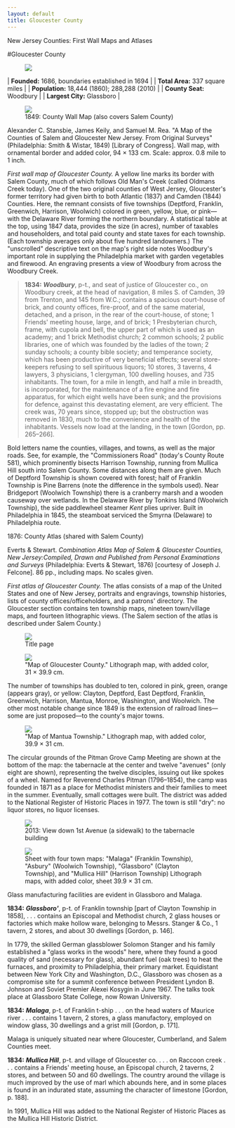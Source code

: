```yaml
---
layout: default
title: Gloucester County
---
```


<p class="type">New Jersey Counties: First Wall Maps and Atlases</p>

#Gloucester County

<figure class="resource county">
	<a href="#imgZoom"><img class="thumb" data-info="http://libimages.princeton.edu/loris/exhibits%2Fnj-historic-maps%2Fgloucester%2FGloucester.jp2/info.json" src="http://libimages.princeton.edu/loris/exhibits%2Fnj-historic-maps%2Fgloucester%2FGloucester.jp2/full/!300,300/0/native.jpg"></a>
</figure>

| **Founded:** 1686, boundaries established in 1694 |
| **Total Area:** 337 square miles |
| **Population:** 18,444 (1860); 288,288 (2010) |
| **County Seat:** Woodbury |
| **Largest City:** Glassboro |

<figure class="resource">
	<a href="#imgZoom"><img class="thumb" data-info="http://libimages.princeton.edu/loris/exhibits%2Fnj-historic-maps%2Fgloucester%2F1849-gloucester-county-wall-map.jp2/info.json" src="http://libimages.princeton.edu/loris/exhibits%2Fnj-historic-maps%2Fgloucester%2F1849-gloucester-county-wall-map.jp2/full/!750,750/0/native.jpg"></a>
	<figcaption>1849: County Wall Map (also covers Salem County)</figcaption>
</figure>

Alexander C. Stansbie, James Keily, and Samuel M. Rea. "A Map of the Counties of Salem and Gloucester New Jersey. From Original Surveys" (Philadelphia: Smith & Wistar, 1849) [Library of Congress]. Wall map, with ornamental border and added color, 94 × 133 cm. Scale: approx. 0.8 mile to 1 inch.

_First wall map of Gloucester County._ A yellow line marks its border with Salem County, much of which follows Old Man's Creek (called Oldmans Creek today). One of the two original counties of West Jersey, Gloucester's former territory had given birth to both Atlantic (1837) and Camden (1844) Counties. Here, the remnant consists of five townships (Deptford, Franklin, Greenwich, Harrison, Woolwich) colored in green, yellow, blue, or pink—with the Delaware River forming the northern boundary. A statistical table at the top, using 1847 data, provides the size (in acres), number of taxables and householders, and total paid county and state taxes for each township. (Each township averages only about five hundred landowners.) The "unscrolled" descriptive text on the map's right side notes Woodbury's important role in supplying the Philadelphia market with garden vegetables and firewood. An engraving presents a view of Woodbury from across the Woodbury Creek.

>**1834:** _**Woodbury**_, p-t., and seat of justice of Gloucester co., on Woodbury creek, at the head of navigation, 8 miles S. of Camden, 39 from Trenton, and 145 from W.C.; contains a spacious court-house of brick, and county offices, fire-proof, and of the same material, detached, and a prison, in the rear of the court-house, of stone; 1 Friends' meeting house, large, and of brick; 1 Presbyterian church, frame, with cupola and bell, the upper part of which is used as an academy; and 1 brick Methodist church; 2 common schools; 2 public libraries, one of which was founded by the ladies of the town; 2 sunday schools; a county bible society; and temperance society, which has been productive of very beneficial effects; several store-keepers refusing to sell spirituous liquors; 10 stores, 3 taverns, 4 lawyers, 3 physicians, 1 clergyman, 100 dwelling houses, and 735 inhabitants. The town, for a mile in length, and half a mile in breadth, is incorporated, for the maintenance of a fire engine and fire apparatus, for which eight wells have been sunk; and the provisions for defence, against this devastating element, are very efficient. The creek was, 70 years since, stopped up; but the obstruction was removed in 1830, much to the convenience and health of the inhabitants. Vessels now load at the landing, in the town [Gordon, pp. 265–266].

Bold letters name the counties, villages, and towns, as well as the major roads. See, for example, the "Commissioners Road" (today's County Route 581), which prominently bisects Harrison Township, running from Mullica Hill south into Salem County. Some distances along them are given. Much of Deptford Township is shown covered with forest; half of Franklin Township is Pine Barrens (note the difference in the symbols used). Near Bridgeport (Woolwich Township) there is a cranberry marsh and a wooden causeway over wetlands. In the Delaware River by Tonkins Island (Woolwich Township), the side paddlewheel steamer _Kent_ plies upriver. Built in Philadelphia in 1845, the steamboat serviced the Smyrna (Delaware) to Philadelphia route.

1876: County Atlas (shared with Salem County)

Everts & Stewart. _Combination Atlas Map of Salem & Gloucester Counties, New Jersey:Compiled, Drawn and Published from Personal Examinations and Surveys_ (Philadelphia: Everts & Stewart, 1876) [courtesy of Joseph J. Felcone]. 86 pp., including maps. No scales given.

_First atlas of Gloucester County._ The atlas consists of a map of the United States and one of New Jersey, portraits and engravings, township histories, lists of county offices/officeholders, and a patrons' directory. The Gloucester section contains ten township maps, nineteen town/village maps, and fourteen lithographic views. (The Salem section of the atlas is described under Salem County.)

<figure class="resource">
	<a href="#imgZoom"><img class="thumb" data-info="http://libimages.princeton.edu/loris/exhibits%2Fnj-historic-maps%2Fgloucester%2F1876-gloucester-county-title-page.jp2/info.json" src="http://libimages.princeton.edu/loris/exhibits%2Fnj-historic-maps%2Fgloucester%2F1876-gloucester-county-title-page.jp2/full/!750,750/0/native.jpg"></a>
	<figcaption>Title page</figcaption>
</figure>

<figure class="resource">
	<a href="#imgZoom"><img class="thumb" data-info="http://libimages.princeton.edu/loris/exhibits%2Fnj-historic-maps%2Fgloucester%2F1876-gloucester-county-map.jp2/info.json" src="http://libimages.princeton.edu/loris/exhibits%2Fnj-historic-maps%2Fgloucester%2F1876-gloucester-county-map.jp2/full/!750,750/0/native.jpg"></a>
	<figcaption>"Map of Gloucester County." Lithograph map, with added color, 31 × 39.9 cm.</figcaption>
</figure>

The number of townships has doubled to ten, colored in pink, green, orange (appears gray), or yellow: Clayton, Deptford, East Deptford, Franklin, Greenwich, Harrison, Mantua, Monroe, Washington, and Woolwich. The other most notable change since 1849 is the extension of railroad lines—some are just proposed—to the county's major towns.

<figure class="resource">
	<a href="#imgZoom"><img class="thumb" data-info="http://libimages.princeton.edu/loris/exhibits%2Fnj-historic-maps%2Fgloucester%2F1876-mantua-township-map.jp2/info.json" src="http://libimages.princeton.edu/loris/exhibits%2Fnj-historic-maps%2Fgloucester%2F1876-mantua-township-map.jp2/full/!750,750/0/native.jpg"></a>
	<figcaption>"Map of Mantua Township." Lithograph map, with added color, 39.9 × 31 cm.
</figcaption>
</figure>

The circular grounds of the Pitman Grove Camp Meeting are shown at the bottom of the map: the tabernacle at the center and twelve "avenues" (only eight are shown), representing the twelve disciples, issuing out like spokes of a wheel. Named for Reverend Charles Pitman (1796–1854), the camp was founded in 1871 as a place for Methodist ministers and their families to meet in the summer. Eventually, small cottages were built. The district was added to the National Register of Historic Places in 1977. The town is still "dry": no liquor stores, no liquor licenses.

<figure class="resource">
	<a href="#imgZoom"><img class="thumb" data-info="http://libimages.princeton.edu/loris/exhibits%2Fnj-historic-maps%2Fgloucester%2F2013-pitman-grove.jp2/info.json" src="http://libimages.princeton.edu/loris/exhibits%2Fnj-historic-maps%2Fgloucester%2F2013-pitman-grove.jp2/full/!750,750/0/native.jpg"></a>
	<figcaption>2013: View down 1st Avenue (a sidewalk) to the tabernacle building</figcaption>
</figure>

<figure class="resource">
	<a href="#imgZoom"><img class="thumb" data-info="http://libimages.princeton.edu/loris/exhibits%2Fnj-historic-maps%2Fgloucester%2F1876-glassboro-town-map.jp2/info.json" src="http://libimages.princeton.edu/loris/exhibits%2Fnj-historic-maps%2Fgloucester%2F1876-glassboro-town-map.jp2/full/!2750,750/0/native.jpg"></a>
	<figcaption>Sheet with four town maps: "Malaga" (Franklin Township), "Asbury" (Woolwich Township), "Glassboro" (Clayton Township), and "Mullica Hill" (Harrison Township) Lithograph maps, with added color, sheet 39.9 × 31 cm.</figcaption>
</figure>

Glass manufacturing facilities are evident in Glassboro and Malaga.

**1834:** _**Glassboro'**_, p-t. of Franklin township [part of Clayton Township in 1858], . . . contains an Episcopal and Methodist church, 2 glass houses or factories which make hollow ware, belonging to Messrs. Stanger & Co., 1 tavern, 2 stores, and about 30 dwellings [Gordon, p. 146].

In 1779, the skilled German glassblower Solomon Stanger and his family established a "glass works in the woods" here, where they found a good quality of sand (necessary for glass), abundant fuel (oak trees) to heat the furnaces, and proximity to Philadelphia, their primary market. Equidistant between New York City and Washington, D.C., Glassboro was chosen as a compromise site for a summit conference between President Lyndon B. Johnson and Soviet Premier Alexei Kosygin in June 1967. The talks took place at Glassboro State College, now Rowan University.

**1834:** _**Malaga**_, p-t. of Franklin t-ship . . . on the head waters of Maurice river . . . contains 1 tavern, 2 stores, a glass manufactory, employed on window glass, 30 dwellings and a grist mill [Gordon, p. 171].

Malaga is uniquely situated near where Gloucester, Cumberland, and Salem Counties meet.

**1834:** _**Mullica Hill**_, p-t. and village of Gloucester co. . . . on Raccoon creek . . . contains a Friends' meeting house, an Episcopal church, 2 taverns, 2 stores, and between 50 and 60 dwellings. The country around the village is much improved by the use of marl which abounds here, and in some places is found in an indurated state, assuming the character of limestone [Gordon, p. 188].

In 1991, Mullica Hill was added to the National Register of Historic Places as the Mullica Hill Historic District.
